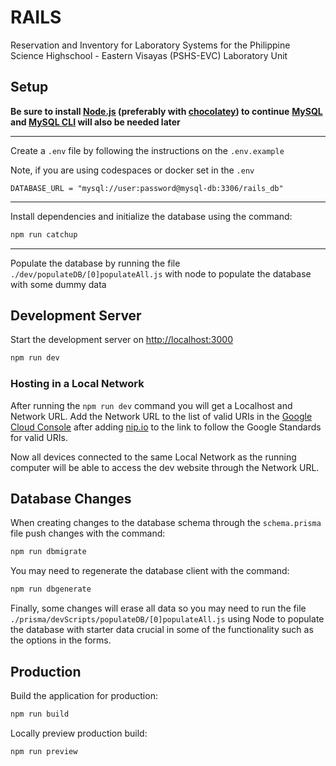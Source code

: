 # RAILS

Reservation and Inventory for Laboratory Systems for the Philippine Science Highschool - Eastern Visayas (PSHS-EVC) Laboratory Unit 


## Setup

**Be sure to install [Node.js](https://nodejs.org/en/download/) (preferably with [chocolatey](https://community.chocolatey.org/)) to continue**
**[MySQL](https://dev.mysql.com/downloads/installer/) and [MySQL CLI](https://community.chocolatey.org/packages/mysql-cli) will also be needed later**

---

Create a `.env` file by following the instructions on the `.env.example`

Note, if you are using codespaces or docker set in the `.env`

```
DATABASE_URL = "mysql://user:password@mysql-db:3306/rails_db"
```
<hr>
Install dependencies and initialize the database using the command:

```bash
npm run catchup
```
<hr>

Populate the database by running the file ```./dev/populateDB/[0]populateAll.js``` with node to populate the database with some dummy data

## Development Server
Start the development server on [http://localhost:3000](http://localhost:3000)

```bash
npm run dev
```
### Hosting in a Local Network
After running the ``npm run dev`` command you will get a Localhost and Network URL. Add the Network URL to the list of valid URIs in the [Google Cloud Console](https://console.cloud.google.com/apis/credentials/oauthclient/519080737068-9mbu298l9aklt6fi3ospc6aef4q6grhk.apps.googleusercontent.com?authuser=3&project=rails-382915) after adding [nip.io](https://github.com/exentriquesolutions/nip.io) to the link to follow the Google Standards for valid URIs.

Now all devices connected to the same Local Network as the running computer will be able to access the dev website through the Network URL.
## Database Changes
When creating changes to the database schema through the ```schema.prisma``` file push changes with the command:
```bash
npm run dbmigrate
```
You may need to regenerate the database client with the command:
```bash
npm run dbgenerate
```
Finally, some changes will erase all data so you may need to run the file ```./prisma/devScripts/populateDB/[0]populateAll.js``` using Node to populate the database with starter data crucial in some of the functionality such as the options in the forms.

## Production

Build the application for production:

```bash
npm run build
```

Locally preview production build:

```bash
npm run preview
```

